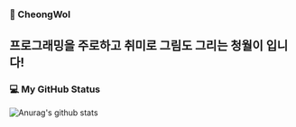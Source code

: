 ### 🦊 CheongWol
**프로그래밍을 주로하고 취미로 그림도 그리는 청월이 입니다!**
--
### 💻 My GitHub Status
![Anurag's github stats](https://github-readme-stats.vercel.app/api?username=cheongwoli&show_icons=true)


